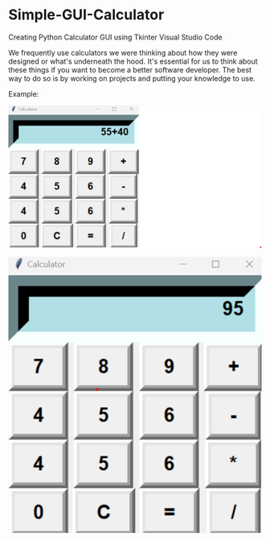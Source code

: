 # Simple-GUI-Calculator

Creating Python Calculator GUI using Tkinter Visual Studio Code

We frequently use calculators we were thinking about how they were designed or what's underneath the hood. It's essential for us to think about these things if you want to become a better software developer. The best way to do so is by working on projects and putting your knowledge to use.

Example:

![alt text](image-1.png)

![alt text](image-2.png)